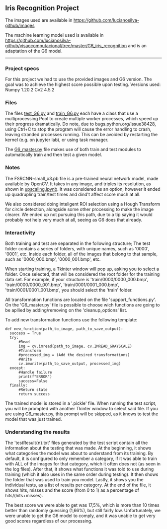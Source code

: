 ## Iris Recognition Project

The images used are available in https://github.com/lucianosilva-github/images

The machine learning model used is available in https://github.com/lucianosilva-github/visaocomputacional/tree/master/G6_iris_recognition and is an adaptation of the G6 model.

___

### Project specs

For this project we had to use the provided images and G6 version. The goal was to achieve the highest score possible upon testing.
Versions used:
Numpy 1.20.2
Cv2 4.5.2

### Files

The files [test_G6.py](./test_G6.py) and [train_G6.py](./train_G6.py) each have a class that use a multiprocessing Pool to create multiple worker processes, which speed up their progress dramatically. Do note, due to bugs.python.org/issue38428, using Ctrl+C to stop  the program will cause the error handling to crash, leaving stranded processes running. This can be avoided by restarting the kernel (e.g. on jupyter lab), or using task manager.

The [G6_master.py](./G6_master.py) file makes use of both train and test modules to automatically train and then test a given model.

### Notes

The FSRCNN-small_x3.pb file is a pre-trained neural network model, made available by OpenCV. It takes in any image, and triples its resolution, as shown in [upscaling.ipynb](./upscaling.ipynb). It was considered as an option, however it ended up quadrupling train/test times and dind't affect score much at all.

We also considered doing inteligent ROI selection using a Hough Transform for circle detection, alongside some other processing to make the image clearer. We ended up not pursuing this path, due to a tip saying it would probably not help very much at all, seeing as G6 does that already.

### Interactivity

Both training and test are separated in the following structure; The test folder contains a series of folders, with unique names, such as '0000', '0001', etc. Inside each folder, all of the images that belong to that sample, such as '0000_000.bmp', '0000_001.bmp', etc.

When starting training, a Tkinter window will pop up, asking you to select a folder. Once selected, that will be considered the root folder for the training data set. For example, if your structure is 'train/0000/0000_000.bmp', 'train/0000/0000_001.bmp', 'train/0001/0001_000.bmp', 'train/0001/0001_001.bmp', you should select the 'train' folder.

All transformation functions are located on the file 'support_functions.py'. On the 'G6_master.py' file is possible to choose wich functions are going to be apllied by adding/removing on the 'cleanup_options' list.

To add new transformation functions use the following template:

    def new_function(path_to_image, path_to_save_output):
      success = True
      try:
          #Read
          img = cv.imread(path_to_image, cv.IMREAD_GRAYSCALE)
          #Transform
          #processed_img = (Add the desired transformations)
          #Write
          cv.imwrite(path_to_save_output, processed_img)
      except:
          #Handle failure
          print(f"ERROR")
          success=False
      finally:
          #Return state
          return success


The trained model is stored in a '.pickle' file. When running the test script, you will be prompted with another Tkinter window to select said file. If you are using [G6_master.py](./G6_master.py), this prompt will be skipped, as it knows to test the model that was just trained.

### Understanding the results

The 'testResult{n}.txt' files generated by the test script contain all the information about the testing that was made. At the beginning, it shows what categories the model was about to understand from its training. By default, it is configured to only remember a category, if it was able to train with ALL of the images for that category, which it often does not (as seen in the log files). After that, it shows what functions it was told to use during training (which it also uses in the same order during testing). It then shows the folder that was used to train you model. Lastly, it shows you the individual tests, as a list of results per category. At the end of the file, it shows hits, misses and the score (from 0 to 1) as a percentage of hits/(hits+misses).

The best score we were able to get was 17,5%, which is more than 10 times better than randomly guessing (1,66%), but still fairly low. Unfortunately, we were unable to get the G6 model to comply, and it was unable to get very good scores regardless of our processing.
